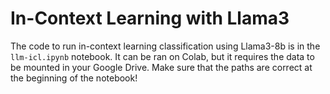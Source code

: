 # In-Context Learning with Llama3

The code to run in-context learning classification using Llama3-8b is in the `llm-icl.ipynb` notebook. It can be ran on Colab, but it requires the data to be mounted in your Google Drive. Make sure that the paths are correct at the beginning of the notebook!